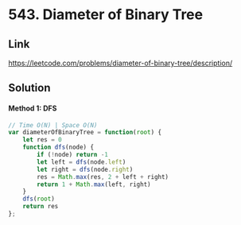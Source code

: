 # 543. Diameter of Binary Tree

## Link
https://leetcode.com/problems/diameter-of-binary-tree/description/

## Solution
#### Method 1: DFS
```javascript
// Time O(N) | Space O(N)
var diameterOfBinaryTree = function(root) {
    let res = 0
    function dfs(node) {
        if (!node) return -1
        let left = dfs(node.left)
        let right = dfs(node.right)
        res = Math.max(res, 2 + left + right)
        return 1 + Math.max(left, right)
    }
    dfs(root)
    return res
};
```
